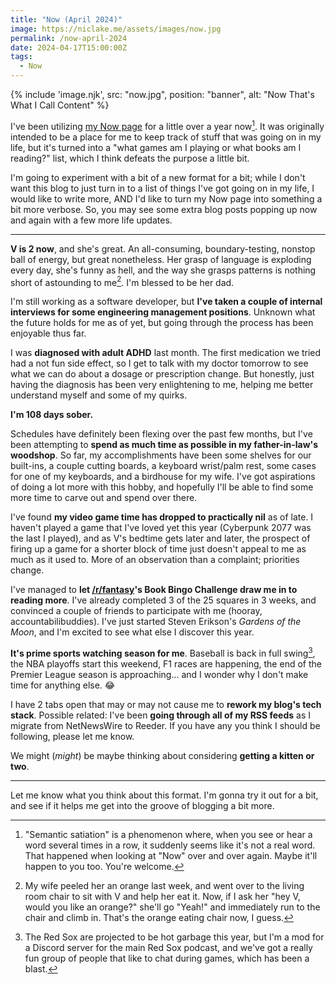 ```yaml
---
title: "Now (April 2024)"
image: https://niclake.me/assets/images/now.jpg
permalink: /now-april-2024
date: 2024-04-17T15:00:00Z
tags: 
  - Now
---
```


{% include 'image.njk',
  src: "now.jpg",
  position: "banner",
  alt: "Now That's What I Call Content"
%}

I've been utilizing [my Now page](/now) for a little over a year now[^1]. It was originally intended to be a place for me to keep track of stuff that was going on in my life, but it's turned into a "what games am I playing or what books am I reading?" list, which I think defeats the purpose a little bit.

I'm going to experiment with a bit of a new format for a bit; while I don't want this blog to just turn in to a list of things I've got going on in my life, I would like to write more, AND I'd like to turn my Now page into something a bit more verbose. So, you may see some extra blog posts popping up now and again with a few more life updates.

---

**V is 2 now**, and she's great. An all-consuming, boundary-testing, nonstop ball of energy, but great nonetheless. Her grasp of language is exploding every day, she's funny as hell, and the way she grasps patterns is nothing short of astounding to me[^2]. I'm blessed to be her dad.

I'm still working as a software developer, but **I've taken a couple of internal interviews for some engineering management positions**. Unknown what the future holds for me as of yet, but going through the process has been enjoyable thus far.

I was **diagnosed with adult ADHD** last month. The first medication we tried had a not fun side effect, so I get to talk with my doctor tomorrow to see what we can do about a dosage or prescription change. But honestly, just having the diagnosis has been very enlightening to me, helping me better understand myself and some of my quirks.

**I'm 108 days sober.**

Schedules have definitely been flexing over the past few months, but I've been attempting to **spend as much time as possible in my father-in-law's woodshop**. So far, my accomplishments have been some shelves for our built-ins, a couple cutting boards, a keyboard wrist/palm rest, some cases for one of my keyboards, and a birdhouse for my wife. I've got aspirations of doing a lot more with this hobby, and hopefully I'll be able to find some more time to carve out and spend over there.

I've found **my video game time has dropped to practically nil** as of late. I haven't played a game that I've loved yet this year (Cyberpunk 2077 was the last I played), and as V's bedtime gets later and later, the prospect of firing up a game for a shorter block of time just doesn't appeal to me as much as it used to. More of an observation than a complaint; priorities change.

I've managed to **let [/r/fantasy](https://www.reddit.com/r/Fantasy/)'s Book Bingo Challenge draw me in to reading more**. I've already completed 3 of the 25 squares in 3 weeks, and convinced a couple of friends to participate with me (hooray, accountabilibuddies). I've just started Steven Erikson's _Gardens of the Moon_, and I'm excited to see what else I discover this year.

**It's prime sports watching season for me**. Baseball is back in full swing[^3], the NBA playoffs start this weekend, F1 races are happening, the end of the Premier League season is approaching... and I wonder why I don't make time for anything else. 😂

I have 2 tabs open that may or may not cause me to **rework my blog's tech stack**. Possible related: I've been **going through all of my RSS feeds** as I migrate from NetNewsWire to Reeder. If you have any you think I should be following, please let me know.

We might (_might_) be maybe thinking about considering **getting a kitten or two**.

---

Let me know what you think about this format. I'm gonna try it out for a bit, and see if it helps me get into the groove of blogging a bit more.

[^1]: "Semantic satiation" is a phenomenon where, when you see or hear a word several times in a row, it suddenly seems like it's not a real word. That happened when looking at "Now" over and over again. Maybe it'll happen to you too. You're welcome.
[^2]: My wife peeled her an orange last week, and went over to the living room chair to sit with V and help her eat it. Now, if I ask her "hey V, would you like an orange?" she'll go "Yeah!" and immediately run to the chair and climb in. That's the orange eating chair now, I guess.
[^3]: The Red Sox are projected to be hot garbage this year, but I'm a mod for a Discord server for the main Red Sox podcast, and we've got a really fun group of people that like to chat during games, which has been a blast.
